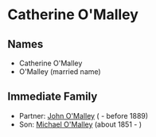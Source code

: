﻿---
layout: person
subject_key: i76642956
permalink: /people/i76642956
---

# Catherine O'Malley

## Names

* Catherine O'Malley
* O'Malley (married name)

## Immediate Family

* Partner: [John O'Malley](./@50797152@-john-o'malley-b-d1889.md) ( - before 1889)
* Son: [Michael O'Malley](./@34933754@-michael-o'malley-b1851-d.md) (about 1851 - )

